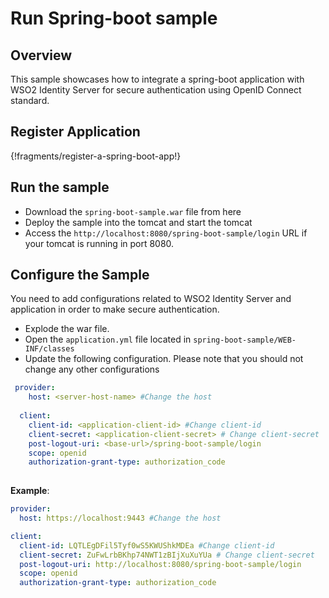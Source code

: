 # Run Spring-boot sample

## Overview
This sample showcases how to integrate a spring-boot application with WSO2 Identity Server for
 secure authentication using OpenID Connect standard.

## Register Application

{!fragments/register-a-spring-boot-app!}                        
                                                
 ## Run the sample
 
 - Download the `spring-boot-sample.war` file from here
 - Deploy the sample into the tomcat and start the tomcat
 - Access the `http://localhost:8080/spring-boot-sample/login` URL if your tomcat is running in port 8080.
  
 ## Configure the Sample
  
You need to add configurations related to WSO2 Identity Server and application in order to make secure authentication.

- Explode the war file. 
- Open the `application.yml` file located in `spring-boot-sample/WEB-INF/classes` 
- Update the following configuration. Please note that you should not change any other configurations
  
```yaml
 provider:
    host: <server-host-name> #Change the host
  
  client:
    client-id: <application-client-id> #Change client-id
    client-secret: <application-client-secret> # Change client-secret
    post-logout-uri: <base-url>/spring-boot-sample/login
    scope: openid
    authorization-grant-type: authorization_code
 
```

**Example**:

```yaml
provider:
  host: https://localhost:9443 #Change the host

client:
  client-id: LQTLEgDFil5Tyf0wS5KWUShkMDEa #Change client-id
  client-secret: ZuFwLrbBKhp74NWT1zBIjXuXuYUa # Change client-secret
  post-logout-uri: http://localhost:8080/spring-boot-sample/login
  scope: openid
  authorization-grant-type: authorization_code
 
```